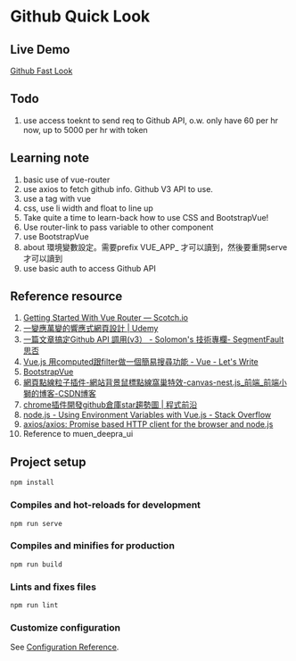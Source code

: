 # Github Quick Look

## Live Demo
[Github Fast Look](https://nervous-bassi-0a6d60.netlify.app/#/)

## Todo
1. use access toeknt to send req to Github API, o.w. only have 60 per hr now, up to 5000 per hr with token


## Learning note

1. basic use of vue-router
2. use axios to fetch github info. Github V3 API to use.
4. use a tag with vue
5. css, use li width and float to line up
6. Take quite a time to learn-back how to use CSS and BootstrapVue!
7. Use router-link to pass variable to other component
8. use BootstrapVue
9. about 環境變數設定。需要prefix VUE_APP_ 才可以讀到，然後要重開serve才可以讀到
10. use basic auth to access Github API


## Reference resource
1. [Getting Started With Vue Router ― Scotch.io](https://scotch.io/tutorials/getting-started-with-vue-router)
2. [一變應萬變的響應式網頁設計 | Udemy](https://www.udemy.com/course/responsive/learn/lecture/5767738#overview)
3. [一篇文章搞定Github API 調用(v3） - Solomon's 技術專欄- SegmentFault 思否](https://segmentfault.com/a/1190000015144126#item-1)
4. [Vue.js 用computed跟filter做一個簡易搜尋功能 - Vue - Let's Write](https://letswrite.tw/vue-search/)
5. [BootstrapVue](https://bootstrap-vue.org/)
6. [網頁點線粒子插件-網站背景鼠標點線窩巢特效-canvas-nest.js_前端_前端小獅的博客-CSDN博客](https://blog.csdn.net/m0_37885651/article/details/80026164)
7. [chrome插件開發github倉庫star趨勢圖 | 程式前沿](https://codertw.com/%E7%A8%8B%E5%BC%8F%E8%AA%9E%E8%A8%80/654985/)
8. [node.js - Using Environment Variables with Vue.js - Stack Overflow](https://stackoverflow.com/questions/50828904/using-environment-variables-with-vue-js)
9. [axios/axios: Promise based HTTP client for the browser and node.js](https://github.com/axios/axios)
10. Reference to muen_deepra_ui

   


## Project setup
```
npm install
```

### Compiles and hot-reloads for development
```
npm run serve
```

### Compiles and minifies for production
```
npm run build
```

### Lints and fixes files
```
npm run lint
```

### Customize configuration
See [Configuration Reference](https://cli.vuejs.org/config/).
